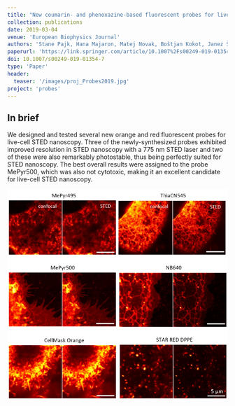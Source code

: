 ```yaml
---
title: "New coumarin- and phenoxazine-based fluorescent probes for live-cell STED nanoscopy"
collection: publications
date: 2019-03-04
venue: 'European Biophysics Journal'
authors: 'Stane Pajk, Hana Majaron, Matej Novak, Boštjan Kokot, Janez Štrancar'
paperurl: 'https://link.springer.com/article/10.1007%2Fs00249-019-01354-7'
doi: 10.1007/s00249-019-01354-7
type: 'Paper'
header:
  teaser: '/images/proj_Probes2019.jpg'
project: 'probes'
---
```



In brief 
--------
We designed and tested several new orange and red fluorescent probes for live-cell STED nanoscopy. 
Three of the newly-synthesized probes exhibited improved resolution in STED nanoscopy with a 775 nm STED laser and
two of these were also remarkably photostable, thus being perfectly suited for STED nanoscopy. 
The best overall results were assigned to the probe MePyr500, which was also not cytotoxic, making it an excellent candidate for live-cell STED nanoscopy.

![probes](/images/proj_Probes2019.jpg)